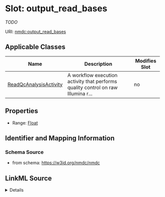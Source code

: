 # Slot: output_read_bases


_TODO_



URI: [nmdc:output_read_bases](https://w3id.org/nmdc/output_read_bases)



<!-- no inheritance hierarchy -->




## Applicable Classes

| Name | Description | Modifies Slot |
| --- | --- | --- |
[ReadQcAnalysisActivity](ReadQcAnalysisActivity.md) | A workflow execution activity that performs quality control on raw Illumina r... |  no  |







## Properties

* Range: [Float](Float.md)





## Identifier and Mapping Information







### Schema Source


* from schema: https://w3id.org/nmdc/nmdc




## LinkML Source

<details>
```yaml
name: output_read_bases
description: TODO
from_schema: https://w3id.org/nmdc/nmdc
rank: 1000
alias: output_read_bases
domain_of:
- ReadQcAnalysisActivity
range: float

```
</details>